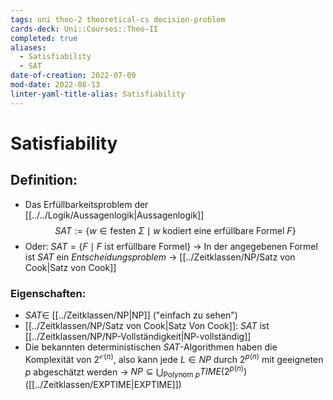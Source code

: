 ```yaml
---
tags: uni theo-2 theoretical-cs decision-problem
cards-deck: Uni::Courses::Theo-II
completed: true
aliases:
  - Satisfiability
  - SAT
date-of-creation: 2022-07-09
mod-date: 2022-08-13
linter-yaml-title-alias: Satisfiability
---
```


# Satisfiability

## Definition:
- Das Erfüllbarkeitsproblem der [[../../Logik/Aussagenlogik|Aussagenlogik]]
$$SAT:=\{w \in\text{festen }\Sigma\mid w\text{ kodiert eine erfüllbare Formel }F\}$$
- Oder: $SAT=\{F\mid F\text{ ist erfüllbare Formel}\}$
	→ In der angegebenen Formel ist $SAT$ ein *Entscheidungsproblem*
→ [[../Zeitklassen/NP/Satz von Cook|Satz von Cook]]

### Eigenschaften:
- $SAT\in$ [[../Zeitklassen/NP|NP]] ("einfach zu sehen")
- [[../Zeitklassen/NP/Satz von Cook|Satz Von Cook]]: $SAT$ ist [[../Zeitklassen/NP/NP-Vollständigkeit|NP-vollständig]]
- Die bekannten deterministischen $SAT$-Algorithmen haben die Komplexität von $2^{\mathcal{O}(n)}$, also kann jede $L\in NP$ durch $2^{p(n)}$ mit geeigneten $p$ abgeschätzt werden
	→ $NP\subseteq\bigcup_{\text{Polynom }p}TIME(2^{p(n)})$ ([[../Zeitklassen/EXPTIME|EXPTIME]])
